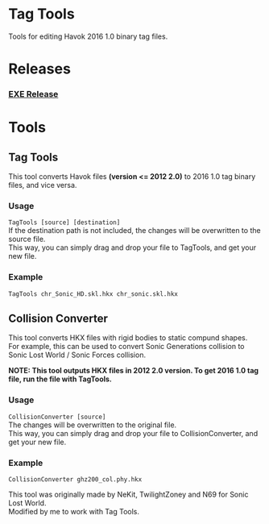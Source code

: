 # Tag Tools
Tools for editing Havok 2016 1.0 binary tag files.  

# Releases
### [EXE Release](https://ci.appveyor.com/project/blueskythlikesclouds/tagtools/build/artifacts)

# Tools
## Tag Tools
This tool converts Havok files **(version <= 2012 2.0)** to 2016 1.0 tag binary files, and vice versa.
### Usage
``TagTools [source] [destination]``  
If the destination path is not included, the changes will be overwritten to the source file.  
This way, you can simply drag and drop your file to TagTools, and get your new file.
### Example
``TagTools chr_Sonic_HD.skl.hkx chr_sonic.skl.hkx``

## Collision Converter
This tool converts HKX files with rigid bodies to static compund shapes.  
For example, this can be used to convert Sonic Generations collision to Sonic Lost World / Sonic Forces collision.

**NOTE: This tool outputs HKX files in 2012 2.0 version. To get 2016 1.0 tag file, run the file with TagTools.**
### Usage
``CollisionConverter [source]``  
The changes will be overwritten to the original file.  
This way, you can simply drag and drop your file to CollisionConverter, and get your new file.
### Example
``CollisionConverter ghz200_col.phy.hkx``

This tool was originally made by NeKit, TwilightZoney and N69 for Sonic Lost World.  
Modified by me to work with Tag Tools.
